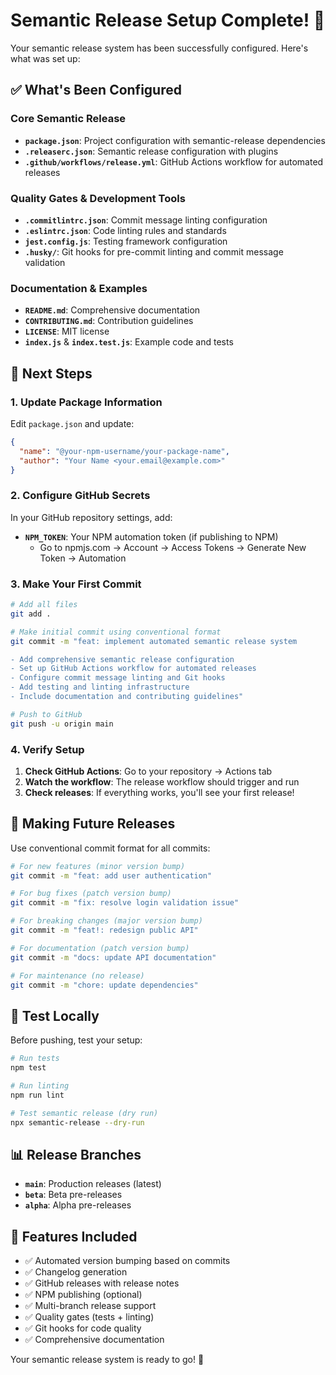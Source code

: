 # Semantic Release Setup Complete! 🎉

Your semantic release system has been successfully configured. Here's what was set up:

## ✅ What's Been Configured

### Core Semantic Release
- **`package.json`**: Project configuration with semantic-release dependencies
- **`.releaserc.json`**: Semantic release configuration with plugins
- **`.github/workflows/release.yml`**: GitHub Actions workflow for automated releases

### Quality Gates & Development Tools
- **`.commitlintrc.json`**: Commit message linting configuration
- **`.eslintrc.json`**: Code linting rules and standards
- **`jest.config.js`**: Testing framework configuration
- **`.husky/`**: Git hooks for pre-commit linting and commit message validation

### Documentation & Examples
- **`README.md`**: Comprehensive documentation
- **`CONTRIBUTING.md`**: Contribution guidelines
- **`LICENSE`**: MIT license
- **`index.js`** & **`index.test.js`**: Example code and tests

## 🚀 Next Steps

### 1. Update Package Information

Edit `package.json` and update:
```json
{
  "name": "@your-npm-username/your-package-name",
  "author": "Your Name <your.email@example.com>"
}
```

### 2. Configure GitHub Secrets

In your GitHub repository settings, add:
- **`NPM_TOKEN`**: Your NPM automation token (if publishing to NPM)
  - Go to npmjs.com → Account → Access Tokens → Generate New Token → Automation

### 3. Make Your First Commit

```bash
# Add all files
git add .

# Make initial commit using conventional format
git commit -m "feat: implement automated semantic release system

- Add comprehensive semantic release configuration
- Set up GitHub Actions workflow for automated releases
- Configure commit message linting and Git hooks
- Add testing and linting infrastructure
- Include documentation and contributing guidelines"

# Push to GitHub
git push -u origin main
```

### 4. Verify Setup

1. **Check GitHub Actions**: Go to your repository → Actions tab
2. **Watch the workflow**: The release workflow should trigger and run
3. **Check releases**: If everything works, you'll see your first release!

## 🔄 Making Future Releases

Use conventional commit format for all commits:

```bash
# For new features (minor version bump)
git commit -m "feat: add user authentication"

# For bug fixes (patch version bump)  
git commit -m "fix: resolve login validation issue"

# For breaking changes (major version bump)
git commit -m "feat!: redesign public API"

# For documentation (patch version bump)
git commit -m "docs: update API documentation"

# For maintenance (no release)
git commit -m "chore: update dependencies"
```

## 🧪 Test Locally

Before pushing, test your setup:

```bash
# Run tests
npm test

# Run linting
npm run lint

# Test semantic release (dry run)
npx semantic-release --dry-run
```

## 📊 Release Branches

- **`main`**: Production releases (latest)
- **`beta`**: Beta pre-releases
- **`alpha`**: Alpha pre-releases

## 🎯 Features Included

- ✅ Automated version bumping based on commits
- ✅ Changelog generation
- ✅ GitHub releases with release notes
- ✅ NPM publishing (optional)
- ✅ Multi-branch release support
- ✅ Quality gates (tests + linting)
- ✅ Git hooks for code quality
- ✅ Comprehensive documentation

Your semantic release system is ready to go! 🚀 